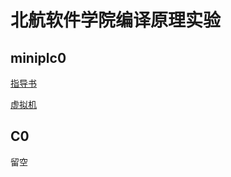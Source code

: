 # 北航软件学院编译原理实验

## miniplc0

[指导书](https://mini.buaasecompiling.cn)

[虚拟机](https://vm.buaasecompiling.cn)

## C0

留空
